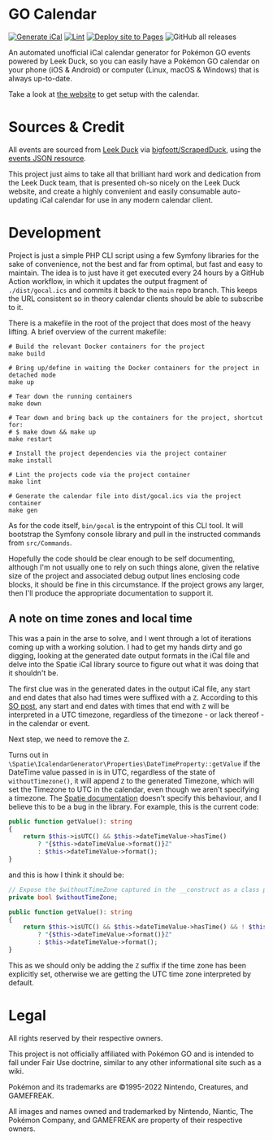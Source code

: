 # GO Calendar

[![Generate iCal](https://github.com/othyn/go-calendar/actions/workflows/generate.yml/badge.svg)](https://github.com/othyn/go-calendar/actions/workflows/generate.yml)
[![Lint](https://github.com/othyn/go-calendar/actions/workflows/lint.yml/badge.svg)](https://github.com/othyn/go-calendar/actions/workflows/lint.yml)
[![Deploy site to Pages](https://github.com/othyn/go-calendar/actions/workflows/pages.yml/badge.svg)](https://github.com/othyn/go-calendar/actions/workflows/pages.yml)
![GitHub all releases](https://img.shields.io/github/downloads/othyn/go-calendar/total?color=success&label=Downloads)

An automated unofficial iCal calendar generator for Pokémon GO events powered by Leek Duck, so you can easily have a
Pokémon GO calendar on your phone (iOS & Android) or computer (Linux, macOS & Windows) that is always up-to-date.

Take a look at [the website](https://gocalendar.info/) to get setup with the calendar.

# Sources & Credit

All events are sourced from [Leek Duck](https://leekduck.com/events/)
via [bigfoott/ScrapedDuck](https://github.com/bigfoott/ScrapedDuck), using
the [events JSON resource](https://github.com/bigfoott/ScrapedDuck/wiki/Events).

This project just aims to take all that brilliant hard work and dedication from the Leek Duck team, that is presented
oh-so nicely on the Leek Duck website, and create a highly convenient and easily consumable auto-updating iCal calendar
for use in any modern calendar client.

# Development

Project is just a simple PHP CLI script using a few Symfony libraries for the sake of convenience, not the best and far
from optimal, but fast and easy to maintain. The idea is to just have it get executed every 24 hours by a GitHub Action
workflow, in which it updates the output fragment of `./dist/gocal.ics` and commits it back to the `main` repo branch.
This keeps the URL consistent so in theory calendar clients should be able to subscribe to it.

There is a makefile in the root of the project that does most of the heavy lifting. A brief overview of the current
makefile:

```shell
# Build the relevant Docker containers for the project
make build

# Bring up/define in waiting the Docker containers for the project in detached mode
make up

# Tear down the running containers 
make down

# Tear down and bring back up the containers for the project, shortcut for:
# $ make down && make up
make restart

# Install the project dependencies via the project container
make install

# Lint the projects code via the project container
make lint

# Generate the calendar file into dist/gocal.ics via the project container 
make gen
```

As for the code itself, `bin/gocal` is the entrypoint of this CLI tool. It will bootstrap the Symfony console library
and pull in the instructed commands from `src/Commands`.

Hopefully the code should be clear enough to be self documenting, although I'm not usually one to rely on such things
alone, given the relative size of the project and associated debug output lines enclosing code blocks, it should be fine
in this circumstance. If the project grows any larger, then I'll produce the appropriate documentation to support it.

## A note on time zones and local time

This was a pain in the arse to solve, and I went through a lot of iterations coming up with a working solution. I had to
get my hands dirty and go digging, looking at the generated date output formats in the iCal file and delve into the
Spatie iCal library source to figure out what it was doing that it shouldn't be.

The first clue was in the generated dates in the output iCal file, any start and end dates that also had times were
suffixed with a `Z`. According to this [SO post](https://stackoverflow.com/a/7626131/4494375), any start and end dates
with times that end with `Z` will be interpreted in a UTC timezone, regardless of the timezone - or lack thereof - in
the calendar or event.

Next step, we need to remove the `Z`.

Turns out in `\Spatie\IcalendarGenerator\Properties\DateTimeProperty::getValue` if the DateTime value passed in is in
UTC, regardless of the state of `withoutTimezone()`, it will append `Z` to the generated Timezone, which will set the
Timezone to UTC in the calendar, even though we aren't specifying a timezone.
The [Spatie documentation](https://github.com/spatie/icalendar-generator#timezones) doesn't specify this behaviour, and
I believe this to be a bug in the library. For example, this is the current code:

```php
public function getValue(): string
{
    return $this->isUTC() && $this->dateTimeValue->hasTime()
        ? "{$this->dateTimeValue->format()}Z"
        : $this->dateTimeValue->format();
}
```

and this is how I think it should be:

```php
// Expose the $withoutTimeZone captured in the __construct as a class property
private bool $withoutTimeZone;

public function getValue(): string
{
    return $this->isUTC() && $this->dateTimeValue->hasTime() && ! $this->withoutTimeZone
        ? "{$this->dateTimeValue->format()}Z"
        : $this->dateTimeValue->format();
}
```

This as we should only be adding the `Z` suffix if the time zone has been explicitly set, otherwise we are getting the
UTC time zone interpreted by default.

# Legal

All rights reserved by their respective owners.

This project is not officially affiliated with Pokémon GO and is intended to fall under Fair Use doctrine, similar to
any other informational site such as a wiki.

Pokémon and its trademarks are ©1995-2022 Nintendo, Creatures, and GAMEFREAK.

All images and names owned and trademarked by Nintendo, Niantic, The Pokémon Company, and GAMEFREAK are property of
their respective owners.
